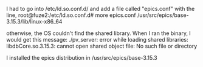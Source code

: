 I had to go into /etc/ld.so.conf.d/
and add a file called "epics.conf" with the line,
root@fuze2:/etc/ld.so.conf.d# more epics.conf
/usr/src/epics/base-3.15.3/lib/linux-x86_64

otherwise, the OS couldn't find the shared library. When I ran the binary, I would get this message:
./pv_server: error while loading shared libraries: libdbCore.so.3.15.3: cannot open shared object file: No such file or directory

I installed the epics distribution in /usr/src/epics/base-3.15.3